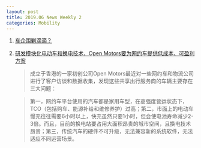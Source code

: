 ```yaml
---
layout: post
title: 2019.06 News Weekly 2
categories: Mobility
---
```


1. [车企围剿滴滴？](https://www.huxiu.com/article/303151.html)

2. [研发模块化电动车和换电技术，Open Motors要为网约车提供低成本、可盈利方案](https://36kr.com/p/5211263)

    > 成立于香港的一家初创公司Open Motors最近对一些网约车和物流公司进行了客户访谈和数据收集，发现这些共享出行服务商的车辆主要存在三大问题：

    > 第一，网约车平台使用的汽车都是家用车型，在高强度营运状态下，TCO（包括购车、能源补给和维修养护）过高；第二，市面上的电动车慢充往往需要6小时以上，快充虽然只要1小时，但会使电池寿命减少2-3倍。而且，目前的换电站要占用大面积昂贵的城市空间，且换电技术昂贵；第三，传统汽车的硬件不可升级，无法兼容新的系统软件，无法适应不同运营场景。